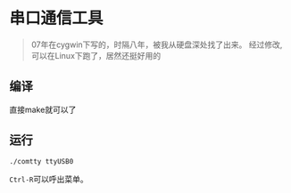 # 串口通信工具

> 07年在cygwin下写的，时隔八年，被我从硬盘深处找了出来。
> 经过修改, 可以在Linux下跑了，居然还挺好用的

## 编译
直接make就可以了

## 运行
```
./comtty ttyUSB0
```
`Ctrl-R`可以呼出菜单。

